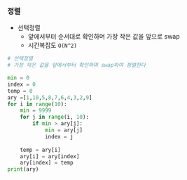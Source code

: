### 정렬

- 선택정렬
  - 앞에서부터 순서대로 확인하며 가장 작은 값을 앞으로 swap
  - 시간복잡도 `O(N^2)`

```python
# 선택정렬 
# 가장 작은 값을 앞에서부터 확인하며 swap하여 정렬한다

min = 0
index = 0
temp = 0
ary =[1,10,5,8,7,6,4,3,2,9]
for i in range(10):
    min = 9999
    for j in range(i, 10):
        if min > ary[j]:
            min = ary[j]
            index = j
            
    temp = ary[i]
    ary[i] = ary[index]
    ary[index] = temp
print(ary)
```

